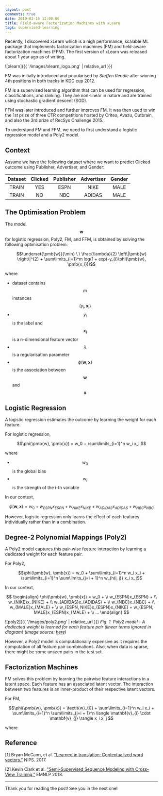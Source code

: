 ```yaml
---
layout: post
comments: true
date: 2019-02-16 12:00:00
title: Field-aware Factorization Machines with xLearn
tags: supervised-learning
---
```


Recently, I discovered xLearn which is a high performance, scalable ML package that implements factorization machines (FM) and field-aware factorization machines (FFM). The first version of xLearn was released about 1 year ago as of writing.

![xlearn]({{ '/images/xlearn_logo.png' | relative_url }})

FM was initially introduced and popularised by *Steffen Rendle* after winning 4th positions in both tracks in KDD cup 2012.

FM is a supervised learning algorithm that can be used for regression, classifications, and ranking. They are non-linear in nature and are trained using stochastic gradient descent (SGD).

FFM was later introduced and further improves FM. It was then used to win the 1st prize of three CTR competitions hosted by Criteo, Avazu, Outbrain, and also the 3rd prize of RecSys Challenge 2015.

To understand FM and FFM, we need to first understand a logistic regression model and a Poly2 model.

## Context

Assume we have the following dataset where we want to predict Clicked outcome using Publisher, Advertiser, and Gender:

| **Dataset** | **Clicked**  | **Publisher** | **Advertiser** | **Gender** |
| :---: | :---: | :---: | :---: | :---: |
| TRAIN | YES | ESPN | NIKE | MALE |
| TRAIN | NO | NBC | ADIDAS | MALE |

## The Optimisation Problem

The model $$\pmb{w}$$ for logistic regression, Poly2, FM, and FFM, is obtained by solving the following optimisation problem:

$$\underset{\pmb{w}}{\min} \ \ \frac{\lambda}{2} \left\|\pmb{w} \right\|^{2} + \sum\limits_{i=1}^m log(1 + exp(-y_{i}\phi(\pmb{w}, \pmb{x_i}))$$

where

- dataset contains  $$m$$ instances $$(y_{i}, \pmb{x_i})$$
- $$y_i$$ is the label and $$\pmb{x_i}$$ is a n-dimensional feature vector
- $$\lambda$$ is a regularisation parameter
- $$\phi(\pmb{w}, \pmb{x})$$ is the association between $$\pmb{w}$$ and $$\pmb{x}$$

## Logistic Regression

A logistic regression estimates the outcome by learning the weight for each feature.

For logistic regression,

$$\phi(\pmb{w}, \pmb{x}) = w_0 + \sum\limits_{i=1}^n w_i x_i $$

where

- $$w_0$$ is the global bias
- $$w_i$$ is the strength of the i-th variable

In our context,

$$\phi(\pmb{w}, \pmb{x}) = w_0 + w_{ESPN}x_{ESPN} + w_{NIKE}x_{NIKE} + w_{ADIDAS}x_{ADIDAS} + w_{NBC}x_{NBC}$$

However, logistic regression only learns the effect of each features individually rather than in a combination.

## Degree-2 Polynomial Mappings (Poly2)

A Poly2 model captures this pair-wise feature interaction by learning a dedicated weight for each feature pair.

For Poly2,

$$\phi(\pmb{w}, \pmb{x}) = w_0 + \sum\limits_{i=1}^n w_i x_i + \sum\limits_{i=1}^n \sum\limits_{j=i + 1}^n w_{h(i, j)} x_i x_j$$

In our context,

$$
\begin{align}
\phi(\pmb{w}, \pmb{x}) =  w_0 + \\ w_{ESPN}x_{ESPN} + \\
w_{NIKE}x_{NIKE} + \\
w_{ADIDAS}x_{ADIDAS} + \\
w_{NBC}x_{NBC} + \\
w_{MALE}x_{MALE} + \\
w_{ESPN, NIKE}x_{ESPN}x_{NIKE} + w_{ESPN, MALE}x_{ESPN}x_{MALE} + \\
...
\end{align}
$$

![poly2]({{ '/images/poly2.png' | relative_url }})
*Fig. 1. Poly2 model - A dedicated weight is learned for each feature pair (linear terms ignored in diagram) (Image source: [here](http://ailab.criteo.com/ctr-prediction-linear-model-field-aware-factorization-machines/))*
<br />

However, a Poly2 model is computationally expensive as it requires the computation of all feature pair combinations. Also, when data is sparse, there might be some unseen pairs in the test set.

## Factorization Machines

FM solves this problem by learning the pairwise feature interactions in a latent space. Each feature has an associated latent vector. The interaction between two features is an inner-product of their respective latent vectors.

For FM,

$$\phi(\pmb{w}, \pmb{x}) = \textit{w}_{0} + \sum\limits_{i=1}^n w_i x_i + \sum\limits_{i=1}^n \sum\limits_{j=i + 1}^n \langle \mathbf{v}_{i} \cdot \mathbf{v}_{j} \rangle x_i x_j $$

where





## Reference

[1] Bryan McCann, et al. ["Learned in translation: Contextualized word vectors."](https://arxiv.org/abs/1708.00107) NIPS. 2017.

[2] Kevin Clark et al. ["Semi-Supervised Sequence Modeling with Cross-View Training."](https://arxiv.org/abs/1809.08370) EMNLP 2018.

---

Thank you for reading the post! See you in the next one!
